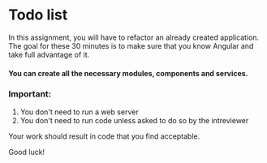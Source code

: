 # Todo list

In this assignment, you will have to refactor an already created application. The goal for these 30 minutes is to make sure that you know Angular and take full advantage of it.

#### You can create all the necessary modules, components and services.

### Important:
1. You don't need to run a web server
2. You don't need to run code unless asked to do so by the intreviewer

Your work should result in code that you find acceptable.

Good luck!
